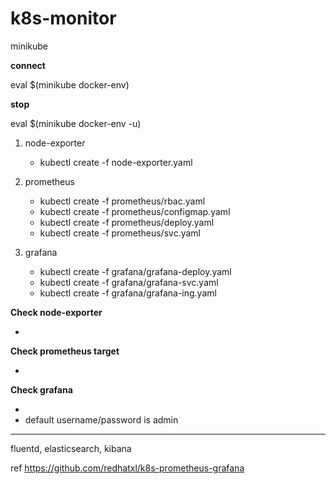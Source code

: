 # k8s-monitor

minikube

**connect**

eval $(minikube docker-env)

**stop**

eval $(minikube docker-env -u)


1. node-exporter
   * kubectl create -f node-exporter.yaml

2. prometheus
   * kubectl create -f prometheus/rbac.yaml
   * kubectl create -f prometheus/configmap.yaml
   * kubectl create -f prometheus/deploy.yaml
   * kubectl create -f prometheus/svc.yaml

3. grafana
   * kubectl create -f grafana/grafana-deploy.yaml
   * kubectl create -f grafana/grafana-svc.yaml
   * kubectl create -f grafana/grafana-ing.yaml

**Check node-exporter**
   * [minikube ip]:31672/metrics

**Check prometheus target**
   * [minikube ip]:30003/target

**Check grafana**
   * [minikube ip]:/port
   * default username/password is admin

---
fluentd, elasticsearch, kibana

ref
https://github.com/redhatxl/k8s-prometheus-grafana
